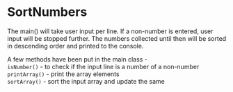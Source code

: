 # SortNumbers
The main() will take user input per line. If a non-number is entered, user input will be stopped further. The numbers collected until then will be sorted in descending order and printed to the console.

A few methods have been put in the main class - <br>
```isNumber()``` - to check if the input line is a number of a non-number <br>
```printArray()``` - print the array elements <br>
```sortArray()``` - sort the input array and update the same <br>
